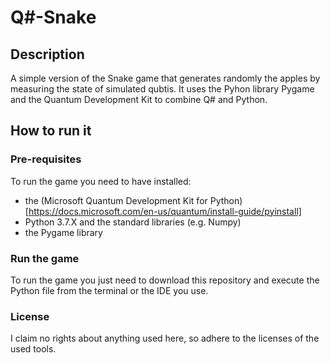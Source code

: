 # Q\#-Snake

## Description
A simple version of the Snake game that generates randomly the apples by measuring the state of simulated qubtis. It uses the Pyhon library Pygame and the Quantum Development Kit to combine Q# and Python.

## How to run it

### Pre-requisites
To run the game you need to have installed:
- the (Microsoft Quantum Development Kit for Python)[https://docs.microsoft.com/en-us/quantum/install-guide/pyinstall]
- Python 3.7.X and the standard libraries (e.g. Numpy)
- the Pygame library
### Run the game
To run the game you just need to download this repository and execute the Python file from the terminal or the IDE you use.

### License

I claim no rights about anything used here, so adhere to the licenses of the used tools.
